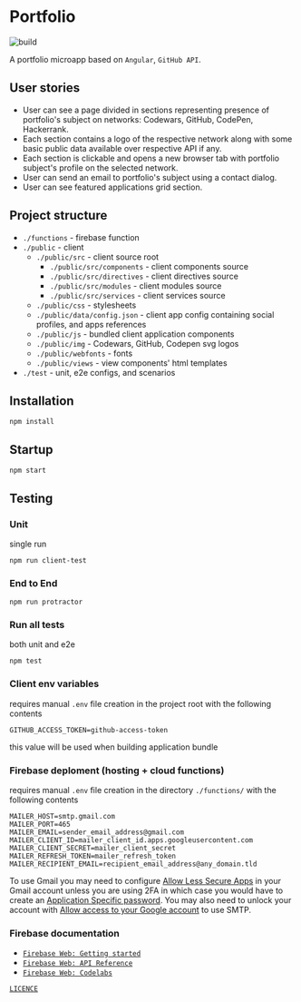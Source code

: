 # Portfolio

![build](https://travis-ci.org/rfprod/portfolio.svg?branch=master)

A portfolio microapp based on `Angular`, `GitHub API`.

## User stories

* User can see a page divided in sections representing presence of portfolio's subject on networks: Codewars, GitHub, CodePen, Hackerrank.
* Each section contains a logo of the respective network along with some basic public data available over respective API if any.
* Each section is clickable and opens a new browser tab with portfolio subject's profile on the selected network.
* User can send an email to portfolio's subject using a contact dialog.
* User can see featured applications grid section.

## Project structure

* `./functions` - firebase function
* `./public` - client
  * `./public/src` - client source root
  	* `./public/src/components` - client components source
  	* `./public/src/directives` - client  directives source
  	* `./public/src/modules` - client modules source
  	* `./public/src/services` - client services source
  * `./public/css` - stylesheets
  * `./public/data/config.json` - client app config containing social profiles, and apps references
  * `./public/js` - bundled client application components
  * `./public/img` - Codewars, GitHub, Codepen svg logos
  * `./public/webfonts` - fonts
  * `./public/views` - view components' html templates
* `./test` - unit, e2e configs, and scenarios

## Installation

```
npm install
```

## Startup

```
npm start
```

## Testing

### Unit

single run

```
npm run client-test
```

### End to End

```
npm run protractor
```

### Run all tests

both unit and e2e

```
npm test
```

### Client env variables

requires manual `.env` file creation in the project root with the following contents

```
GITHUB_ACCESS_TOKEN=github-access-token
```

this value will be used when building application bundle

### Firebase deploment (hosting + cloud functions)

requires manual `.env` file creation in the directory `./functions/` with the following contents

```
MAILER_HOST=smtp.gmail.com
MAILER_PORT=465
MAILER_EMAIL=sender_email_address@gmail.com
MAILER_CLIENT_ID=mailer_client_id.apps.googleusercontent.com
MAILER_CLIENT_SECRET=mailer_client_secret
MAILER_REFRESH_TOKEN=mailer_refresh_token
MAILER_RECIPIENT_EMAIL=recipient_email_address@any_domain.tld
```

To use Gmail you may need to configure [Allow Less Secure Apps](https://www.google.com/settings/security/lesssecureapps) in your Gmail account unless you are using 2FA in which case you would have to create an [Application Specific password](https://security.google.com/settings/security/apppasswords). You may also need to unlock your account with [Allow access to your Google account](https://accounts.google.com/DisplayUnlockCaptcha) to use SMTP.

### Firebase documentation

* [`Firebase Web: Getting started`](https://firebase.google.com/docs/web/setup)
* [`Firebase Web: API Reference`](https://firebase.google.com/docs/reference/js/)
* [`Firebase Web: Codelabs`](https://codelabs.developers.google.com/codelabs/firebase-web/#0)

[`LICENCE`](LICENSE)
